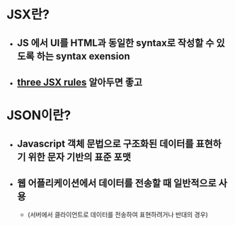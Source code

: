 # JSX란?
- ##  JS 에서 UI를 HTML과 동일한 syntax로 작성할 수 있도록 하는 syntax exension
- ## [three JSX rules](https://react.dev/learn/writing-markup-with-jsx#the-rules-of-jsx) 알아두면 좋고
# JSON이란?
- ## Javascript 객체 문법으로 구조화된 데이터를 표현하기 위한 문자 기반의 표준 포맷
- ## 웹 어플리케이션에서 데이터를 전송할 때 일반적으로 사용
	- (서버에서 클라이언트로 데이터를 전송하여 표현하려거나 반대의 경우)